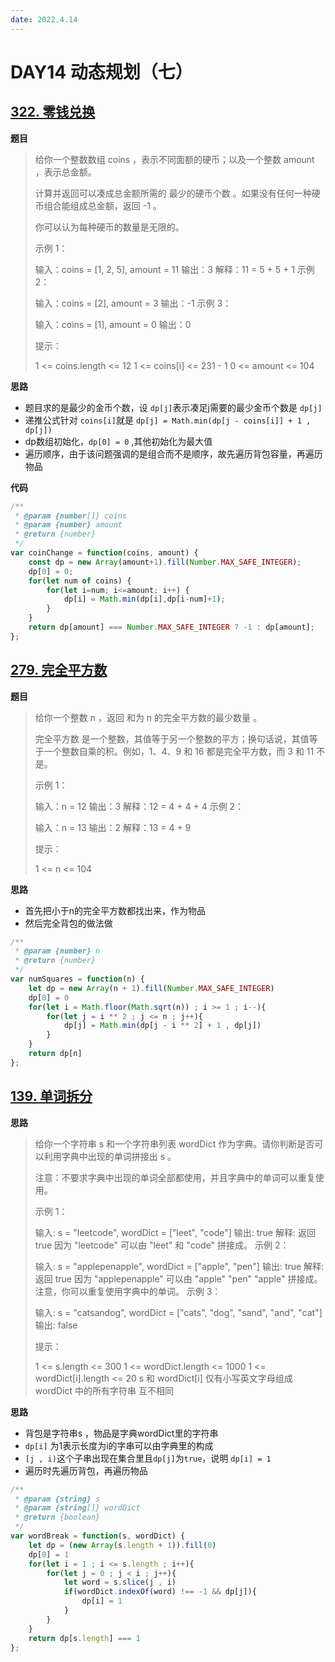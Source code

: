 ```yaml
---
date: 2022.4.14
---
```


# DAY14 动态规划（七）

## [322. 零钱兑换](https://leetcode-cn.com/problems/coin-change/)

**题目**

> 给你一个整数数组 coins ，表示不同面额的硬币；以及一个整数 amount ，表示总金额。
>
> 计算并返回可以凑成总金额所需的 最少的硬币个数 。如果没有任何一种硬币组合能组成总金额，返回 -1 。
>
> 你可以认为每种硬币的数量是无限的。
>
>  
>
> 示例 1：
>
> 输入：coins = [1, 2, 5], amount = 11
> 输出：3 
> 解释：11 = 5 + 5 + 1
> 示例 2：
>
> 输入：coins = [2], amount = 3
> 输出：-1
> 示例 3：
>
> 输入：coins = [1], amount = 0
> 输出：0
>
>
> 提示：
>
> 1 <= coins.length <= 12
> 1 <= coins[i] <= 231 - 1
> 0 <= amount <= 104

**思路**

- 题目求的是最少的金币个数，设 `dp[j]`表示凑足j需要的最少金币个数是 `dp[j]`
- 递推公式针对 `coins[i]`就是 `dp[j] = Math.min(dp[j - coins[i]] + 1 , dp[j])`
- dp数组初始化，`dp[0] = 0` ,其他初始化为最大值
- 遍历顺序，由于该问题强调的是组合而不是顺序，故先遍历背包容量，再遍历物品

**代码**

```js
/**
 * @param {number[]} coins
 * @param {number} amount
 * @return {number}
 */
var coinChange = function(coins, amount) {
    const dp = new Array(amount+1).fill(Number.MAX_SAFE_INTEGER);
    dp[0] = 0;
    for(let num of coins) {
        for(let i=num; i<=amount; i++) {
            dp[i] = Math.min(dp[i],dp[i-num]+1);
        }
    }
    return dp[amount] === Number.MAX_SAFE_INTEGER ? -1 : dp[amount];
};
```





## [279. 完全平方数](https://leetcode-cn.com/problems/perfect-squares/)

**题目**

> 给你一个整数 n ，返回 和为 n 的完全平方数的最少数量 。
>
> 完全平方数 是一个整数，其值等于另一个整数的平方；换句话说，其值等于一个整数自乘的积。例如，1、4、9 和 16 都是完全平方数，而 3 和 11 不是。
>
>  
>
> 示例 1：
>
> 输入：n = 12
> 输出：3 
> 解释：12 = 4 + 4 + 4
> 示例 2：
>
> 输入：n = 13
> 输出：2
> 解释：13 = 4 + 9
>
> 提示：
>
> 1 <= n <= 104

**思路**

- 首先把小于n的完全平方数都找出来，作为物品
- 然后完全背包的做法做

```js
/**
 * @param {number} n
 * @return {number}
 */
var numSquares = function(n) {
    let dp = new Array(n + 1).fill(Number.MAX_SAFE_INTEGER)
    dp[0] = 0
    for(let i = Math.floor(Math.sqrt(n)) ; i >= 1 ; i--){
        for(let j = i ** 2 ; j <= n ; j++){
            dp[j] = Math.min(dp[j - i ** 2] + 1 , dp[j])
        }
    }
    return dp[n]
};
```





## [139. 单词拆分](https://leetcode-cn.com/problems/word-break/)

**思路**

> 给你一个字符串 s 和一个字符串列表 wordDict 作为字典。请你判断是否可以利用字典中出现的单词拼接出 s 。
>
> 注意：不要求字典中出现的单词全部都使用，并且字典中的单词可以重复使用。
>
>  
>
> 示例 1：
>
> 输入: s = "leetcode", wordDict = ["leet", "code"]
> 输出: true
> 解释: 返回 true 因为 "leetcode" 可以由 "leet" 和 "code" 拼接成。
> 示例 2：
>
> 输入: s = "applepenapple", wordDict = ["apple", "pen"]
> 输出: true
> 解释: 返回 true 因为 "applepenapple" 可以由 "apple" "pen" "apple" 拼接成。
>      注意，你可以重复使用字典中的单词。
> 示例 3：
>
> 输入: s = "catsandog", wordDict = ["cats", "dog", "sand", "and", "cat"]
> 输出: false
>
>
> 提示：
>
> 1 <= s.length <= 300
> 1 <= wordDict.length <= 1000
> 1 <= wordDict[i].length <= 20
> s 和 wordDict[i] 仅有小写英文字母组成
> wordDict 中的所有字符串 互不相同

**思路**

- 背包是字符串s ，物品是字典wordDict里的字符串
- `dp[i]` 为1表示长度为i的字串可以由字典里的构成
- `[j , i)`这个子串出现在集合里且`dp[j]`为`true`，说明 `dp[i] = 1`
- 遍历时先遍历背包，再遍历物品

```js
/**
 * @param {string} s
 * @param {string[]} wordDict
 * @return {boolean}
 */
var wordBreak = function(s, wordDict) {
    let dp = (new Array(s.length + 1)).fill(0)
    dp[0] = 1
    for(let i = 1 ; i <= s.length ; i++){
        for(let j = 0 ; j < i ; j++){
            let word = s.slice(j , i)
            if(wordDict.indexOf(word) !== -1 && dp[j]){
                dp[i] = 1
            }
        }
    }
    return dp[s.length] === 1
};
```

